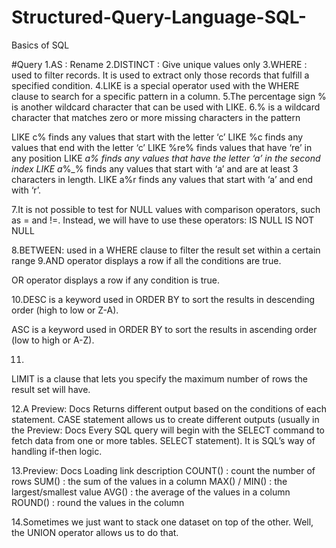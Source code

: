 # Structured-Query-Language-SQL-
Basics of SQL

#Query
1.AS : Rename
2.DISTINCT : Give unique values only
3.WHERE :  used to filter records. It is used to extract only those records that fulfill a specified condition.
4.LIKE is a special operator used with the WHERE clause to search for a specific pattern in a column.
5.The percentage sign % is another wildcard character that can be used with LIKE.
6.% is a wildcard character that matches zero or more missing characters in the pattern

LIKE c% finds any values that start with the letter ‘c’
LIKE %c finds any values that end with the letter ‘c’
LIKE %re% finds values that have ‘re’ in any position
LIKE _a% finds any values that have the letter ‘a’ in the second index
LIKE a_%_% finds any values that start with ‘a’ and are at least 3 characters in length.
LIKE a%r finds any values that start with ‘a’ and end with ‘r’.

7.It is not possible to test for NULL values with comparison operators, such as = and !=.
Instead, we will have to use these operators:
IS NULL
IS NOT NULL

8.BETWEEN: used in a WHERE clause to filter the result set within a certain range
9.AND
 operator displays a row if all the conditions are true.

OR
 operator displays a row if any condition is true.

 10.DESC is a keyword used in ORDER BY to sort the results in descending order (high to low or Z-A).

ASC is a keyword used in ORDER BY to sort the results in ascending order (low to high or A-Z).

11.
LIMIT
 is a clause that lets you specify the maximum number of rows the result set will have.

12.A 
Preview: Docs Returns different output based on the conditions of each statement.
CASE
 statement allows us to create different outputs (usually in the 
Preview: Docs Every SQL query will begin with the SELECT command to fetch data from one or more tables.
SELECT
 statement). It is SQL’s way of handling if-then logic.


 13.Preview: Docs Loading link description
COUNT()
: count the number of rows
SUM()
: the sum of the values in a column
MAX() /
MIN()
: the largest/smallest value
AVG()
: the average of the values in a column
ROUND()
: round the values in the column

14.Sometimes we just want to stack one dataset on top of the other. Well, the 
UNION operator allows us to do that.

